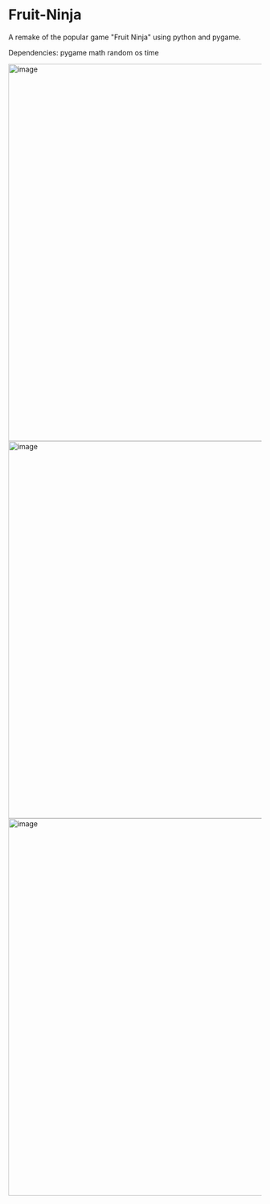 # Fruit-Ninja
A remake of the popular game "Fruit Ninja" using python and pygame.

Dependencies:
  pygame
  math
  random
  os
  time


<img width="751" alt="image" src="https://github.com/gogoguy/Fruit-Ninja/assets/9537698/6c65e72e-8d8c-451a-b0b2-47bb6786594d">
<img width="751" alt="image" src="https://github.com/gogoguy/Fruit-Ninja/assets/9537698/9b6c037d-dc0d-4805-a466-d943736cefbf">
<img width="751" alt="image" src="https://github.com/gogoguy/Fruit-Ninja/assets/9537698/53d8daea-84f9-41a4-95c9-2304c2339d66">
